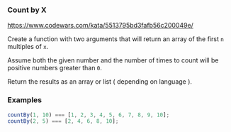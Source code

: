 ### Count by X

https://www.codewars.com/kata/5513795bd3fafb56c200049e/

Create a function with two arguments that will return an array of the first `n` multiples of `x`.

Assume both the given number and the number of times to count will be positive numbers greater than `0`.

Return the results as an array or list ( depending on language ).

### Examples

```javascript
countBy(1, 10) === [1, 2, 3, 4, 5, 6, 7, 8, 9, 10];
countBy(2, 5) === [2, 4, 6, 8, 10];
```
